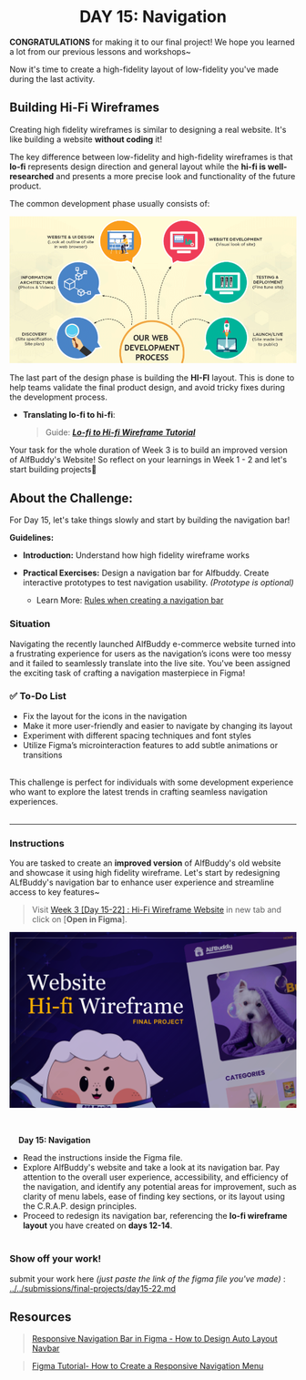 **<h1 align="center"> DAY 15: Navigation </h1>**
**CONGRATULATIONS** for making it to our final project! We hope you learned a lot from our previous lessons and workshops~

Now it's time to create a high-fidelity layout of low-fidelity you've made during the last activity.

## Building Hi-Fi Wireframes

Creating high fidelity wireframes is similar to designing a real website. It's like building a website **without coding** it!

The key difference between low-fidelity and high-fidelity wireframes is that **lo-fi** represents design direction and general layout while the **hi-fi is well-researched** and presents a more precise look and functionality of the future product.

The common development phase usually consists of:

<p>
<a href="https://www.figma.com/community/file/1308282331258013242/week-3-website-hi-fi-wireframe?fbclid=IwAR3FF7XfZUOdgVlbsHBfZwuf3sr3b7uz5ma_l6swl7OiCYTbbXtNXXltvmU" target="_blank"><img src="../../assets/tutorials/Day15.png" width="600" alt="Image Cover"/></a></p>

The last part of the design phase is building the **HI-FI** layout. This is done to help teams validate the final product design, and avoid tricky fixes during the development process.

-   **Translating lo-fi to hi-fi**:
    > Guide: [**_Lo-fi to Hi-fi Wireframe Tutorial_**](https://www.youtube.com/watch?v=UU_eyUGWIEI)

Your task for the whole duration of Week 3 is to build an improved version of AlfBuddy's Website! So reflect on your learnings in Week 1 - 2 and let's start building projects🚀

## **About the Challenge:**

For Day 15, let's take things slowly and start by building the navigation bar!

**Guidelines:** <br>

-   **Introduction:** Understand how high fidelity wireframe works

-   **Practical Exercises:** Design a navigation bar for Alfbuddy. Create interactive prototypes to test navigation usability. _(Prototype is optional)_

    -   Learn More: [Rules when creating a navigation bar](https://bootcamp.uxdesign.cc/smooth-navigation-captivating-experience-a-ui-ux-design-guide-for-effective-layout-and-navigation-d7e20386f73a)

**<h3>Situation</h3>**

Navigating the recently launched AlfBuddy e-commerce website turned into a frustrating experience for users as the navigation’s icons were too messy and it failed to seamlessly translate into the live site. You've been assigned the exciting task of crafting a navigation masterpiece in Figma!

### ✅ To-Do List

-   Fix the layout for the icons in the navigation
-   Make it more user-friendly and easier to navigate by changing its layout
-   Experiment with different spacing techniques and font styles
-   Utilize Figma’s microinteraction features to add subtle animations or transitions

<br>
This challenge is perfect for individuals with some development experience who want to explore the latest trends in crafting seamless navigation experiences.
<br><br>
<hr>

**<h3>Instructions</h3>**

You are tasked to create an **improved version** of AlfBuddy's old website and showcase it using high fidelity wireframe. Let's start by redesigning ALfBuddy's navigation bar to enhance user experience and streamline access to key features~

> Visit <a href="" target="_blank">Week 3 [Day 15-22] : Hi-Fi Wireframe Website</a> in new tab and click on [**Open in Figma**].

<a href="https://www.figma.com/community/file/1308282331258013242/week-3-website-hi-fi-wireframe?fbclid=IwAR3FF7XfZUOdgVlbsHBfZwuf3sr3b7uz5ma_l6swl7OiCYTbbXtNXXltvmU" target="_blank"><img src="../../assets/thumbnails/Week3.png" width="600" alt="Image Cover"/></a>

<br>

&nbsp;&nbsp;&nbsp;&nbsp;**Day 15: Navigation**<br/>

-   Read the instructions inside the Figma file.
-   Explore AlfBuddy's website and take a look at its navigation bar. Pay attention to the overall user experience, accessibility, and efficiency of the navigation, and identify any potential areas for improvement, such as clarity of menu labels, ease of finding key sections, or its layout using the C.R.A.P. design principles.
-   Proceed to redesign its navigation bar, referencing the **lo-fi wireframe layout** you have created on **days 12-14**.
    <br><br>

**<h3>Show off your work!</h3>**

submit your work here _(just paste the link of the figma file you've made)_ : <a href ="../../submissions/final-projects/day15-22.md" target="_blank">../../submissions/final-projects/day15-22.md</a>

## Resources

> <a href="https://youtu.be/NWePUZJr9fM?si=O2n00NO6N3uqP484" target="_blank">Responsive Navigation Bar in Figma - How to Design Auto Layout Navbar </a>

> <a href="https://dev.to/raoufbelakhdar/figma-tutorial-how-to-create-a-responsive-navigation-menu-43nn" target="_blank">Figma Tutorial- How to Create a Responsive Navigation Menu</a>
